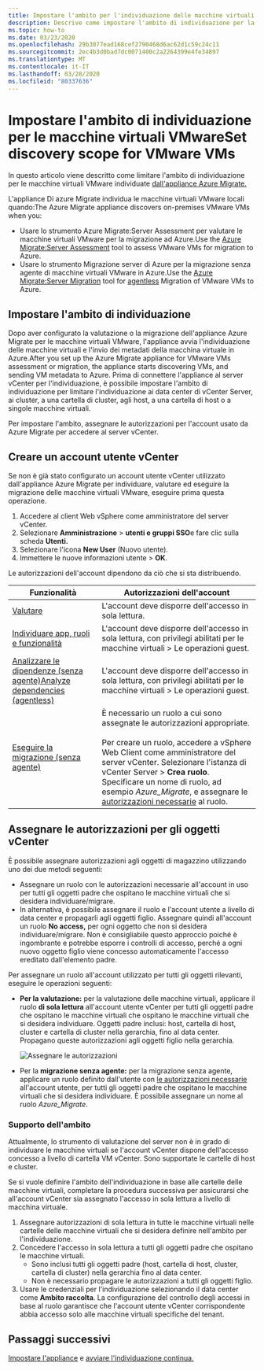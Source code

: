 ```yaml
---
title: Impostare l'ambito per l'individuazione delle macchine virtuali VMware con Azure MigrateSet the scope for VMware VM discovery with Azure Migrate
description: Descrive come impostare l'ambito di individuazione per la valutazione e la migrazione delle macchine virtuali VMware con Azure Migrate.Describes how to set the discovery scope for VMware VM assessment and migration with Azure Migrate.
ms.topic: how-to
ms.date: 03/23/2020
ms.openlocfilehash: 29b3077ead168cef2790468d6ac62d1c59c24c11
ms.sourcegitcommit: 2ec4b3d0bad7dc0071400c2a2264399e4fe34897
ms.translationtype: MT
ms.contentlocale: it-IT
ms.lasthandoff: 03/28/2020
ms.locfileid: "80337636"
---
```

# <a name="set-discovery-scope-for-vmware-vms"></a>Impostare l'ambito di individuazione per le macchine virtuali VMwareSet discovery scope for VMware VMs

In questo articolo viene descritto come limitare l'ambito di individuazione per le macchine virtuali VMware individuate [dall'appliance Azure Migrate.](migrate-appliance-architecture.md)

L'appliance Di azure Migrate individua le macchine virtuali VMware locali quando:The Azure Migrate appliance discovers on-premises VMware VMs when you: 

- Usare lo strumento Azure Migrate:Server Assessment per valutare le macchine virtuali VMware per la migrazione ad Azure.Use the [Azure Migrate:Server Assessment](migrate-services-overview.md#azure-migrate-server-assessment-tool) tool to assess VMware VMs for migration to Azure.
- Usare lo strumento Migrazione server di Azure per la migrazione senza agente di macchine virtuali VMware in Azure.Use the [Azure Migrate:Server Migration](migrate-services-overview.md#azure-migrate-server-migration-tool) tool for [agentless](server-migrate-overview.md) Migration of VMware VMs to Azure.

## <a name="set-discovery-scope"></a>Impostare l'ambito di individuazione


Dopo aver configurato la valutazione o la migrazione dell'appliance Azure Migrate per le macchine virtuali VMware, l'appliance avvia l'individuazione delle macchine virtuali e l'invio dei metadati della macchina virtuale in Azure.After you set up the Azure Migrate appliance for VMware VMs assessment or migration, the appliance starts discovering VMs, and sending VM metadata to Azure. Prima di connettere l'appliance al server vCenter per l'individuazione, è possibile impostare l'ambito di individuazione per limitare l'individuazione ai data center di vCenter Server, ai cluster, a una cartella di cluster, agli host, a una cartella di host o a singole macchine virtuali.

Per impostare l'ambito, assegnare le autorizzazioni per l'account usato da Azure Migrate per accedere al server vCenter.

## <a name="create-a-vcenter-user-account"></a>Creare un account utente vCenter

Se non è già stato configurato un account utente vCenter utilizzato dall'appliance Azure Migrate per individuare, valutare ed eseguire la migrazione delle macchine virtuali VMware, eseguire prima questa operazione.

1.    Accedere al client Web vSphere come amministratore del server vCenter.
2.    Selezionare **Amministrazione** > **utenti e gruppi SSO**e fare clic sulla scheda **Utenti.**
3.    Selezionare l'icona **New User** (Nuovo utente).
4.    Immettere le nuove informazioni utente > **OK**.

Le autorizzazioni dell'account dipendono da ciò che si sta distribuendo.

**Funzionalità** | **Autorizzazioni dell'account**
--- | ---
[Valutare](tutorial-assess-vmware.md)| L'account deve disporre dell'accesso in sola lettura.
[Individuare app, ruoli e funzionalità](how-to-discover-applications.md) | L'account deve disporre dell'accesso in sola lettura, con privilegi abilitati per le macchine virtuali > Le operazioni guest.
[Analizzare le dipendenze (senza agente)Analyze dependencies (agentless)](how-to-create-group-machine-dependencies-agentless.md) | L'account deve disporre dell'accesso in sola lettura, con privilegi abilitati per le macchine virtuali > Le operazioni guest.
[Eseguire la migrazione (senza agente)](tutorial-migrate-vmware.md) | È necessario un ruolo a cui sono assegnate le autorizzazioni appropriate.<br/><br/> Per creare un ruolo, accedere a vSphere Web Client come amministratore del server vCenter. Selezionare l'istanza di vCenter Server > **Crea ruolo**. Specificare un nome di ruolo, ad esempio <em>Azure_Migrate</em>, e assegnare le [autorizzazioni necessarie](migrate-support-matrix-vmware-migration.md#agentless-vmware-servers) al ruolo.


## <a name="assign-permissions-on-vcenter-objects"></a>Assegnare le autorizzazioni per gli oggetti vCenter

È possibile assegnare autorizzazioni agli oggetti di magazzino utilizzando uno dei due metodi seguenti:

- Assegnare un ruolo con le autorizzazioni necessarie all'account in uso per tutti gli oggetti padre che ospitano le macchine virtuali che si desidera individuare/migrare.
- In alternativa, è possibile assegnare il ruolo e l'account utente a livello di data center e propagarli agli oggetti figlio. Assegnare quindi all'account un ruolo **No access,** per ogni oggetto che non si desidera individuare/migrare. Non è consigliabile questo approccio poiché è ingombrante e potrebbe esporre i controlli di accesso, perché a ogni nuovo oggetto figlio viene concesso automaticamente l'accesso ereditato dall'elemento padre.

Per assegnare un ruolo all'account utilizzato per tutti gli oggetti rilevanti, eseguire le operazioni seguenti:

- **Per la valutazione:** per la valutazione delle macchine virtuali, applicare il ruolo **di sola lettura** all'account utente vCenter per tutti gli oggetti padre che ospitano le macchine virtuali che ospitano le macchine virtuali che si desidera individuare. Oggetti padre inclusi: host, cartella di host, cluster e cartella di cluster nella gerarchia, fino al data center. Propagano queste autorizzazioni agli oggetti figlio nella gerarchia.

    ![Assegnare le autorizzazioni](./media/tutorial-assess-vmware/assign-perms.png)

- Per la **migrazione senza agente:** per la migrazione senza agente, applicare un ruolo definito dall'utente con [le autorizzazioni necessarie](migrate-support-matrix-vmware-migration.md#agentless-vmware-servers) all'account utente, per tutti gli oggetti padre che ospitano le macchine virtuali che si desidera individuare. È possibile assegnare un nome al ruolo <em>Azure_Migrate</em>.

### <a name="scope-support"></a>Supporto dell'ambito

Attualmente, lo strumento di valutazione del server non è in grado di individuare le macchine virtuali se l'account vCenter dispone dell'accesso concesso a livello di cartella VM vCenter. Sono supportate le cartelle di host e cluster.

Se si vuole definire l'ambito dell'individuazione in base alle cartelle delle macchine virtuali, completare la procedura successiva per assicurarsi che all'account vCenter sia assegnato l'accesso in sola lettura a livello di macchina virtuale.

1. Assegnare autorizzazioni di sola lettura in tutte le macchine virtuali nelle cartelle delle macchine virtuali che si desidera definire nell'ambito per l'individuazione.
2. Concedere l'accesso in sola lettura a tutti gli oggetti padre che ospitano le macchine virtuali.
    - Sono inclusi tutti gli oggetti padre (host, cartella di host, cluster, cartella di cluster) nella gerarchia fino al data center.
    - Non è necessario propagare le autorizzazioni a tutti gli oggetti figlio.
3. Usare le credenziali per l'individuazione selezionando il data center come **Ambito raccolta**. La configurazione del controllo degli accessi in base al ruolo garantisce che l'account utente vCenter corrispondente abbia accesso solo alle macchine virtuali specifiche del tenant.


## <a name="next-steps"></a>Passaggi successivi

[Impostare l'appliance](how-to-set-up-appliance-vmware.md) e [avviare l'individuazione continua.](how-to-set-up-appliance-vmware.md#start-continuous-discovery-by-providing-vcenter-server-and-vm-credential)
